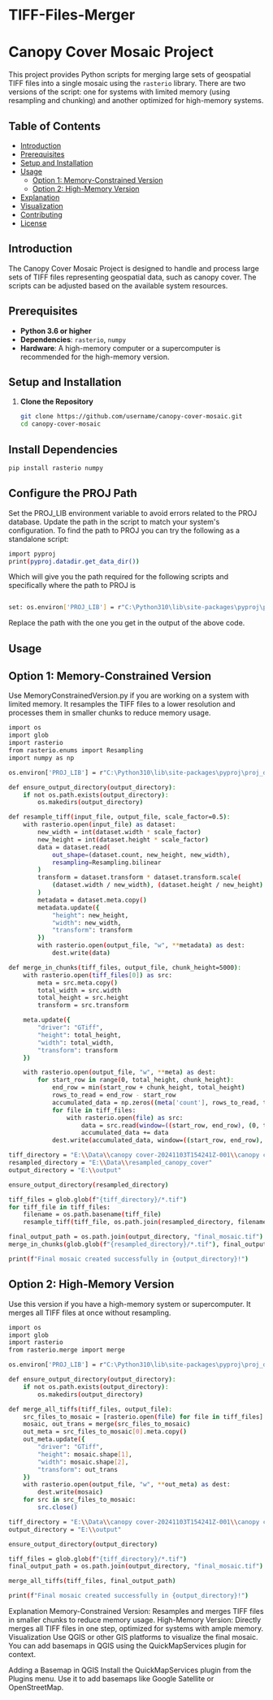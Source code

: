 # TIFF-Files-Merger

# Canopy Cover Mosaic Project

This project provides Python scripts for merging large sets of geospatial TIFF files into a single mosaic using the `rasterio` library. There are two versions of the script: one for systems with limited memory (using resampling and chunking) and another optimized for high-memory systems.

## Table of Contents
- [Introduction](#introduction)
- [Prerequisites](#prerequisites)
- [Setup and Installation](#setup-and-installation)
- [Usage](#usage)
  - [Option 1: Memory-Constrained Version](#option-1-memory-constrained-version)
  - [Option 2: High-Memory Version](#option-2-high-memory-version)
- [Explanation](#explanation)
- [Visualization](#visualization)
- [Contributing](#contributing)
- [License](#license)

## Introduction
The Canopy Cover Mosaic Project is designed to handle and process large sets of TIFF files representing geospatial data, such as canopy cover. The scripts can be adjusted based on the available system resources.

## Prerequisites
- **Python 3.6 or higher**
- **Dependencies**: `rasterio`, `numpy`
- **Hardware**: A high-memory computer or a supercomputer is recommended for the high-memory version.

## Setup and Installation
1. **Clone the Repository**
   ```bash
   git clone https://github.com/username/canopy-cover-mosaic.git
   cd canopy-cover-mosaic
## Install Dependencies

```bash
pip install rasterio numpy
```
## Configure the PROJ Path

Set the PROJ_LIB environment variable to avoid errors related to the PROJ database. Update the path in the script to match your system's configuration. To find the path to PROJ you can try the following as a standalone script:

```bash
import pyproj
print(pyproj.datadir.get_data_dir())
```
Which will give you the path required for the following scripts and specifically where the path to PROJ is 

```bash

set: os.environ['PROJ_LIB'] = r"C:\Python310\lib\site-packages\pyproj\proj_dir\share\proj"
```

 Replace the path with the one you get in the output of the above code.

## Usage
## Option 1: Memory-Constrained Version
Use MemoryConstrainedVersion.py if you are working on a system with limited memory. It resamples the TIFF files to a lower resolution and processes them in smaller chunks to reduce memory usage.

```bash
import os
import glob
import rasterio
from rasterio.enums import Resampling
import numpy as np

os.environ['PROJ_LIB'] = r"C:\Python310\lib\site-packages\pyproj\proj_dir\share\proj"

def ensure_output_directory(output_directory):
    if not os.path.exists(output_directory):
        os.makedirs(output_directory)

def resample_tiff(input_file, output_file, scale_factor=0.5):
    with rasterio.open(input_file) as dataset:
        new_width = int(dataset.width * scale_factor)
        new_height = int(dataset.height * scale_factor)
        data = dataset.read(
            out_shape=(dataset.count, new_height, new_width),
            resampling=Resampling.bilinear
        )
        transform = dataset.transform * dataset.transform.scale(
            (dataset.width / new_width), (dataset.height / new_height)
        )
        metadata = dataset.meta.copy()
        metadata.update({
            "height": new_height,
            "width": new_width,
            "transform": transform
        })
        with rasterio.open(output_file, "w", **metadata) as dest:
            dest.write(data)

def merge_in_chunks(tiff_files, output_file, chunk_height=5000):
    with rasterio.open(tiff_files[0]) as src:
        meta = src.meta.copy()
        total_width = src.width
        total_height = src.height
        transform = src.transform

    meta.update({
        "driver": "GTiff",
        "height": total_height,
        "width": total_width,
        "transform": transform
    })

    with rasterio.open(output_file, "w", **meta) as dest:
        for start_row in range(0, total_height, chunk_height):
            end_row = min(start_row + chunk_height, total_height)
            rows_to_read = end_row - start_row
            accumulated_data = np.zeros((meta['count'], rows_to_read, total_width), dtype=meta['dtype'])
            for file in tiff_files:
                with rasterio.open(file) as src:
                    data = src.read(window=((start_row, end_row), (0, total_width)))
                    accumulated_data += data
            dest.write(accumulated_data, window=((start_row, end_row), (0, total_width)))

tiff_directory = "E:\\Data\\canopy cover-20241103T154241Z-001\\canopy cover"
resampled_directory = "E:\\Data\\resampled_canopy_cover"
output_directory = "E:\\output"

ensure_output_directory(resampled_directory)

tiff_files = glob.glob(f"{tiff_directory}/*.tif")
for tiff_file in tiff_files:
    filename = os.path.basename(tiff_file)
    resample_tiff(tiff_file, os.path.join(resampled_directory, filename))

final_output_path = os.path.join(output_directory, "final_mosaic.tif")
merge_in_chunks(glob.glob(f"{resampled_directory}/*.tif"), final_output_path)

print(f"Final mosaic created successfully in {output_directory}!")
```
## Option 2: High-Memory Version
Use this version if you have a high-memory system or supercomputer. It merges all TIFF files at once without resampling.

```bash
import os
import glob
import rasterio
from rasterio.merge import merge

os.environ['PROJ_LIB'] = r"C:\Python310\lib\site-packages\pyproj\proj_dir\share\proj"

def ensure_output_directory(output_directory):
    if not os.path.exists(output_directory):
        os.makedirs(output_directory)

def merge_all_tiffs(tiff_files, output_file):
    src_files_to_mosaic = [rasterio.open(file) for file in tiff_files]
    mosaic, out_trans = merge(src_files_to_mosaic)
    out_meta = src_files_to_mosaic[0].meta.copy()
    out_meta.update({
        "driver": "GTiff",
        "height": mosaic.shape[1],
        "width": mosaic.shape[2],
        "transform": out_trans
    })
    with rasterio.open(output_file, "w", **out_meta) as dest:
        dest.write(mosaic)
    for src in src_files_to_mosaic:
        src.close()

tiff_directory = "E:\\Data\\canopy cover-20241103T154241Z-001\\canopy cover"
output_directory = "E:\\output"

ensure_output_directory(output_directory)

tiff_files = glob.glob(f"{tiff_directory}/*.tif")
final_output_path = os.path.join(output_directory, "final_mosaic.tif")

merge_all_tiffs(tiff_files, final_output_path)

print(f"Final mosaic created successfully in {output_directory}!")
```
Explanation
Memory-Constrained Version: Resamples and merges TIFF files in smaller chunks to reduce memory usage.
High-Memory Version: Directly merges all TIFF files in one step, optimized for systems with ample memory.
Visualization
Use QGIS or other GIS platforms to visualize the final mosaic. You can add basemaps in QGIS using the QuickMapServices plugin for context.

Adding a Basemap in QGIS
Install the QuickMapServices plugin from the Plugins menu.
Use it to add basemaps like Google Satellite or OpenStreetMap.
